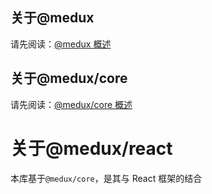 ## 关于@medux

请先阅读：[@medux 概述](https://github.com/wooline/medux)

## 关于@medux/core

请先阅读：[@medux/core 概述](https://github.com/wooline/medux/tree/master/packages/core)

# 关于@medux/react

本库基于`@medux/core`，是其与 React 框架的结合
